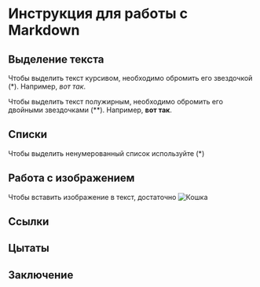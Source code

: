 # Инструкция для работы c Markdown

## Выделение текста
Чтобы выделить текст курсивом, необходимо обромить его звездочкой (*). Например, *вот так*.

Чтобы выделить текст полужирным, необходимо обромить его двойными звездочками (**). Например, **вот так**.

## Списки

Чтобы выделить ненумерованный список используйте (*)

## Работа с изображением
Чтобы вставить изображение в текст, достаточно ![Кошка](%D0%9A%D0%BE%D1%88%D0%BA%D0%B0.jpg)
## Ссылки 

## Цытаты

## Заключение 
